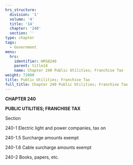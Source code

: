 ```yaml
---
hrs_structure:
  division: '1'
  volume: '4'
  title: '14'
  chapter: '240'
  section: ''
type: chapter
tags:
  - Government
menu:
  hrs:
    identifier: HRS0240
    parent: title14
    name: Chapter 240 Public Utilities; Franchise Tax
weight: 72000
title: Public Utilities; Franchise Tax
full_title: Chapter 240 Public Utilities; Franchise Tax
---
```

**CHAPTER 240**

**PUBLIC UTILITIES; FRANCHISE TAX**

Section

240-1 Electric light and power companies, tax on

240-1.5 Surcharge amounts exempt

240-1.6 Cable surcharge amounts exempt

240-2 Books, papers, etc.
